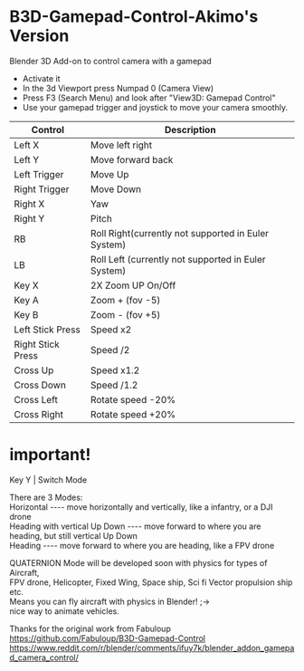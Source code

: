 # B3D-Gamepad-Control-Akimo's Version
Blender 3D Add-on to control camera with a gamepad

* Activate it
* In the 3d Viewport press Numpad 0 (Camera View)
* Press F3 (Search Menu) and look after "View3D:   Gamepad Control"
* Use your gamepad trigger and joystick to move your camera smoothly.

Control | Description
------------ | -------------
Left X | Move left right
Left Y | Move forward back
Left Trigger | Move Up
Right Trigger | Move Down
Right X | Yaw
Right Y | Pitch
RB | Roll Right(currently not supported in Euler System)
LB | Roll Left (currently not supported in Euler System)
Key X |  2X Zoom UP On/Off
Key A |  Zoom + (fov -5)
Key B |  Zoom - (fov +5)
Left Stick Press | Speed x2
Right Stick Press | Speed /2
Cross Up | Speed x1.2
Cross Down| Speed /1.2
Cross Left  | Rotate speed -20%
Cross Right | Rotate speed +20%

# **important!**
Key Y | Switch Mode  

There are 3 Modes:  
Horizontal ---- move horizontally and vertically, like a infantry, or a DJI drone  
Heading with vertical Up Down ---- move forward to where you are heading, but still vertical Up Down  
Heading ---- move forward to where you are heading, like a FPV drone  

QUATERNION Mode will be developed soon with physics for types of Aircraft,  
FPV drone, Helicopter, Fixed Wing, Space ship, Sci fi Vector propulsion ship etc.  
Means you can fly aircraft with physics in Blender! ;->  
nice way to animate vehicles.  

Thanks for the original work from Fabuloup  
https://github.com/Fabuloup/B3D-Gamepad-Control  
https://www.reddit.com/r/blender/comments/ifuy7k/blender_addon_gamepad_camera_control/  

